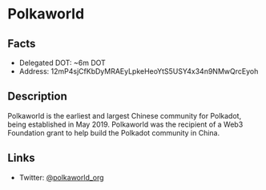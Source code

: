 # Polkaworld

## Facts
- Delegated DOT: ~6m DOT
- Address: 12mP4sjCfKbDyMRAEyLpkeHeoYtS5USY4x34n9NMwQrcEyoh

## Description

Polkaworld is the earliest and largest Chinese community for Polkadot, being established in May 2019. Polkaworld was the recipient of a Web3 Foundation grant to help build the Polkadot community in China.

## Links
- Twitter: [@polkaworld_org](https://twitter.com/polkaworld_org)